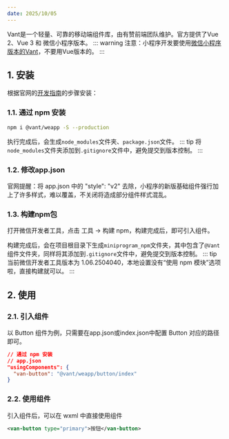 ```yaml
---
date: 2025/10/05
---
```

Vant是一个轻量、可靠的移动端组件库，由有赞前端团队维护。官方提供了Vue 2、Vue 3 和 微信小程序版本。
::: warning
注意：小程序开发要使用[微信小程序版本的Vant](https://vant-ui.github.io/vant-weapp/#/home)，不要用Vue版本的。
:::
## 1. 安装
根据官网的[开发指南](https://vant-ui.github.io/vant-weapp/#/quickstart)的步骤安装：
### 1.1. 通过 npm 安装
```bash
npm i @vant/weapp -S --production
```
执行完成后，会生成`node_modules`文件夹、`package.json`文件。
::: tip
将`node_modules`文件夹添加到`.gitignore`文件中，避免提交到版本控制。
:::
### 1.2. 修改app.json
官网提醒：将 app.json 中的 "style": "v2" 去除，小程序的新版基础组件强行加上了许多样式，难以覆盖，不关闭将造成部分组件样式混乱。
### 1.3. 构建npm包
打开微信开发者工具，点击 工具 -> 构建 npm，构建完成后，即可引入组件。

构建完成后，会在项目根目录下生成`miniprogram_npm`文件夹，其中包含了`@Vant`组件文件夹，同样将其添加到`.gitignore`文件中，避免提交到版本控制。
::: tip
当前微信开发者工具版本为 1.06.2504040，本地设置没有“使用 npm 模块”选项啦，直接构建就可以。
:::
## 2. 使用
### 2.1. 引入组件
以 Button 组件为例，只需要在app.json或index.json中配置 Button 对应的路径即可。
```json
// 通过 npm 安装
// app.json
"usingComponents": {
  "van-button": "@vant/weapp/button/index"
}
```
### 2.2. 使用组件
引入组件后，可以在 wxml 中直接使用组件
```xml
<van-button type="primary">按钮</van-button>
```